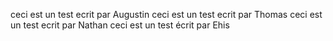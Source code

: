 ceci est un test ecrit par Augustin
ceci est un test ecrit par Thomas
ceci est un test ecrit par Nathan
ceci est un test écrit par Ehis
